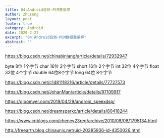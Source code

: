 ```yaml
---
title: 04:Android音频-PCM重采样
author: Zhusong
layout: post
footer: true
category: Android
date: 2020-2-27
excerpt: "04:Android音频-PCM数据重采样"
abstract: ""
---
```



https://blog.csdn.net/chinabinlang/article/details/72932947

byte 8位 1个字节
 char 16位  2个字节
 short 16位 2个字节
 int 32位   4个字节
 float 32位 4个字节
 double 64位8个字节
 long 64位  8个字节
 
 https://blog.csdn.net/c1481118216/article/details/77727573
 
 https://blog.csdn.net/JohanMan/article/details/97109917
 
https://gloomyer.com/2019/04/29/android_speexdsp/

https://blog.csdn.net/dreamsparkc/article/details/80418244

https://www.cnblogs.com/cheney23reg/archive/2010/08/08/1795134.html

http://freearth.blog.chinaunix.net/uid-20385936-id-4350026.html